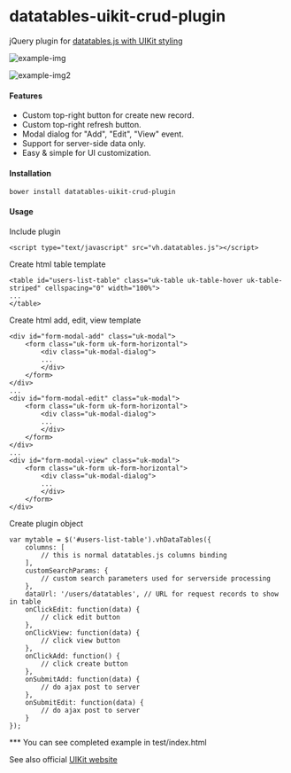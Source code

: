 # datatables-uikit-crud-plugin

jQuery plugin for [datatables.js with UIKit styling](https://datatables.net/examples/styling/uikit.html) 

![example-img](https://dl.dropboxusercontent.com/u/68317444/datatables-uikit-add2.png)


![example-img2](https://dl.dropboxusercontent.com/u/68317444/datatables-uikit-add.png)

#### Features
  * Custom top-right button for create new record.
  * Custom top-right refresh button.
  * Modal dialog for "Add", "Edit", "View" event.
  * Support for server-side data only.
  * Easy & simple for UI customization.
  
#### Installation
```
bower install datatables-uikit-crud-plugin
```

#### Usage
Include plugin
```
<script type="text/javascript" src="vh.datatables.js"></script>
```  

Create html table template
```  
<table id="users-list-table" class="uk-table uk-table-hover uk-table-striped" cellspacing="0" width="100%">
...
</table>
```  

Create html add, edit, view template
```  
<div id="form-modal-add" class="uk-modal">
	<form class="uk-form uk-form-horizontal">
    	<div class="uk-modal-dialog">
		...
		</div>
    </form>
</div>
...
<div id="form-modal-edit" class="uk-modal">
	<form class="uk-form uk-form-horizontal">
		<div class="uk-modal-dialog">
        ...     
		</div>
    </form>
</div>
...
<div id="form-modal-view" class="uk-modal">
	<form class="uk-form uk-form-horizontal">
       	<div class="uk-modal-dialog">
    	...              
   		</div>
	</form>
</div>
```  

Create plugin object
```
var mytable = $('#users-list-table').vhDataTables({
    columns: [ 
    	// this is normal datatables.js columns binding 
    ],
    customSearchParams: { 
    	// custom search parameters used for serverside processing
    },
    dataUrl: '/users/datatables', // URL for request records to show in table
    onClickEdit: function(data) {
        // click edit button
    },
    onClickView: function(data) {
        // click view button
    },
    onClickAdd: function() {
        // click create button
    },
    onSubmitAdd: function(data) {
        // do ajax post to server
    },
    onSubmitEdit: function(data) {
        // do ajax post to server
    }
});
```

*** You can see completed example in test/index.html

See also official [UIKit website](http://getuikit.com/)

